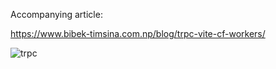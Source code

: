 Accompanying article:

https://www.bibek-timsina.com.np/blog/trpc-vite-cf-workers/

![trpc](https://github.com/bimsina/cf-worker-trpc/assets/29589003/ec37eb8c-bb2a-40bf-b81b-95d3adde1712)
